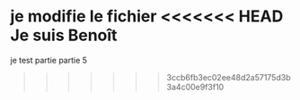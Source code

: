 je modifie le fichier
<<<<<<< HEAD
Je suis Benoît
=======
je test partie partie 5
>>>>>>> 3ccb6fb3ec02ee48d2a57175d3b3a4c00e9f3f10
